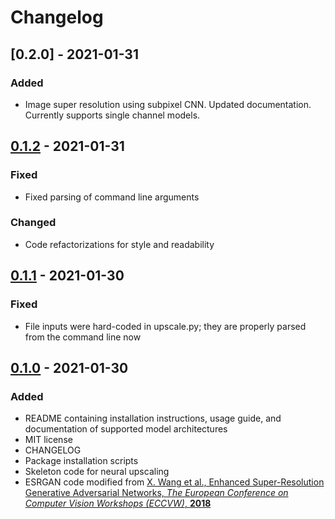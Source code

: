 # Changelog

## [0.2.0] - 2021-01-31

### Added

- Image super resolution using subpixel CNN. Updated documentation. Currently supports single channel models.

## [0.1.2] - 2021-01-31

### Fixed

- Fixed parsing of command line arguments

### Changed

- Code refactorizations for style and readability

## [0.1.1] - 2021-01-30

### Fixed

- File inputs were hard-coded in upscale.py; they are properly parsed from the command line now

## [0.1.0] - 2021-01-30

### Added

- README containing installation instructions, usage guide, and documentation of supported model architectures
- MIT license
- CHANGELOG
- Package installation scripts
- Skeleton code for neural upscaling
- ESRGAN code modified from [X. Wang et al., Enhanced Super-Resolution Generative Adversarial Networks, *The European
  Conference on Computer Vision Workshops (ECCVW)*, **2018**](https://github.com/BlueAmulet/ESRGAN)

[0.1.0]:https://github.com/instigatorofawe/neural-video-toolkit/releases/tag/0.1.0

[0.1.1]:https://github.com/instigatorofawe/neural-video-toolkit/releases/tag/0.1.1

[0.1.2]:https://github.com/instigatorofawe/neural-video-toolkit/releases/tag/0.1.2
